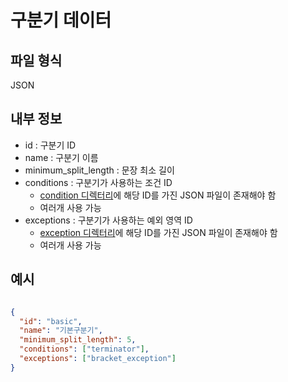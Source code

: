 # 구분기 데이터
## 파일 형식
JSON
## 내부 정보
- id : 구분기 ID
- name : 구분기 이름
- minimum_split_length : 문장 최소 길이
- conditions : 구분기가 사용하는 조건 ID
  - [condition 디렉터리](../condition)에 해당 ID를 가진 JSON 파일이 존재해야 함
  - 여러개 사용 가능
- exceptions : 구분기가 사용하는 예외 영역 ID
  - [exception 디렉터리](../exception)에 해당 ID를 가진 JSON 파일이 존재해야 함
  - 여러개 사용 가능

## 예시
```json

{
  "id": "basic",
  "name": "기본구분기",
  "minimum_split_length": 5,
  "conditions": ["terminator"],
  "exceptions": ["bracket_exception"]
}
```


